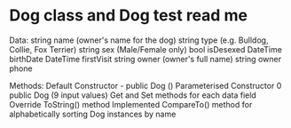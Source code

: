 # Dog class and Dog test read me 
Data:
string name (owner's name for the dog)
string type (e.g. Bulldog, Collie, Fox Terrier)
string sex (Male/Female only)
bool isDesexed
DateTime birthDate
DateTime firstVisit
string owner (owner's full name)
string owner phone

Methods:
Default Constructor - public Dog ()
Parameterised Constructor 0 public Dog (9 input values)
Get and Set methods for each data field
Override ToString() method
Implemented CompareTo() method for alphabetically sorting Dog instances by name
